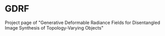 # GDRF
Project page of "Generative Deformable Radiance Fields for Disentangled Image Synthesis of Topology-Varying Objects"
